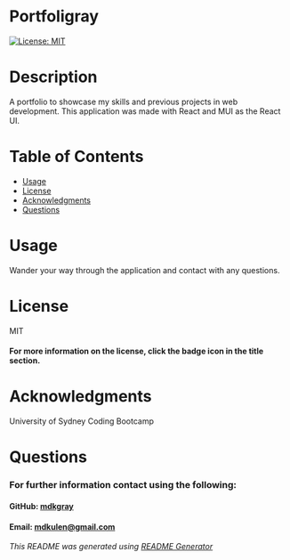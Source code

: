 # Portfoligray

[![License: MIT](https://img.shields.io/badge/License-MIT-yellow.svg)](https://opensource.org/licenses/MIT)

# Description

A portfolio to showcase my skills and previous projects in web development. This application was made with React and MUI as the React UI. 

# Table of Contents

* [Usage](#Usage)
* [License](#License)
* [Acknowledgments](#Acknowledgments)
* [Questions](#Questions)

# Usage

Wander your way through the application and contact with any questions. 

# License

MIT

#### For more information on the license, click the badge icon in the title section.

# Acknowledgments

University of Sydney Coding Bootcamp

# Questions

### For further information contact using the following:

#### GitHub: [mdkgray](https://github.com/mdkgray)

#### Email: mdkulen@gmail.com

_This README was generated using [README Generator](https://github.com/mdkgray/README_generator)_
